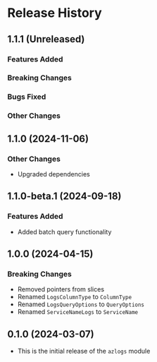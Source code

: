# Release History

## 1.1.1 (Unreleased)

### Features Added

### Breaking Changes

### Bugs Fixed

### Other Changes

## 1.1.0 (2024-11-06)

### Other Changes
* Upgraded dependencies

## 1.1.0-beta.1 (2024-09-18)

### Features Added
* Added batch query functionality

## 1.0.0 (2024-04-15)

### Breaking Changes
* Removed pointers from slices
* Renamed `LogsColumnType` to `ColumnType`
* Renamed `LogsQueryOptions` to `QueryOptions`
* Renamed `ServiceNameLogs` to `ServiceName`

## 0.1.0 (2024-03-07)

* This is the initial release of the `azlogs` module

